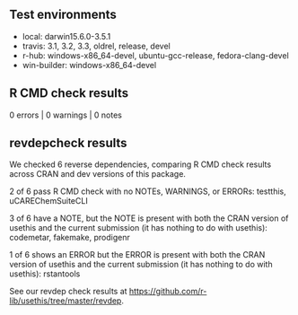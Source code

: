 ## Test environments

* local: darwin15.6.0-3.5.1
* travis: 3.1, 3.2, 3.3, oldrel, release, devel
* r-hub: windows-x86_64-devel, ubuntu-gcc-release, fedora-clang-devel
* win-builder: windows-x86_64-devel

## R CMD check results

0 errors | 0 warnings | 0 notes

## revdepcheck results

We checked 6 reverse dependencies, comparing R CMD check results across CRAN and dev versions of this package.

2 of 6 pass R CMD check with no NOTEs, WARNINGS, or ERRORs: testthis, uCAREChemSuiteCLI

3 of 6 have a NOTE, but the NOTE is present with both the CRAN version of usethis and the current submission (it has nothing to do with usethis): codemetar, fakemake, prodigenr

1 of 6 shows an ERROR but the ERROR is present with both the CRAN version of usethis and the current submission (it has nothing to do with usethis): rstantools

See our revdep check results at <https://github.com/r-lib/usethis/tree/master/revdep>.
